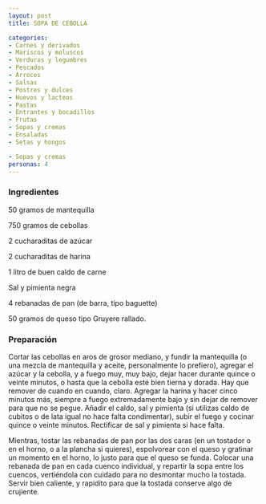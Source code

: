 ```yaml
---
layout: post
title: SOPA DE CEBOLLA

categories:
- Carnes y derivados
- Mariscos y moluscos
- Verduras y legumbres
- Pescados
- Arroces
- Salsas
- Postres y dulces
- Huevos y lacteos
- Pastas
- Entrantes y bocadillos
- Frutas
- Sopas y cremas
- Ensaladas
- Setas y hongos

- Sopas y cremas
personas: 4 
---
```

<h3>Ingredientes</h3>
50 gramos de mantequilla

750 gramos de cebollas

2 cucharaditas de azúcar

2 cucharaditas de harina

1 litro de buen caldo de carne

Sal y pimienta negra

4 rebanadas de pan (de barra, tipo baguette)

50 gramos de queso tipo Gruyere rallado.

<h3>Preparación</h3>
Cortar las cebollas en aros de grosor mediano, y fundir la mantequilla (o una mezcla de mantequilla y aceite, personalmente lo prefiero), agregar el azúcar y la cebolla, y a fuego muy, muy bajo, dejar hacer durante quince o veinte minutos, o hasta que la cebolla esté bien tierna y dorada. Hay que remover de cuando en cuando, claro. Agregar la harina y hacer cinco minutos más, siempre a fuego extremadamente bajo y sin dejar de remover para que no se pegue. Añadir el caldo, sal y pimienta (si utilizas caldo de cubitos o de lata igual no hace falta condimentar), subir el fuego y cocinar quince o veinte minutos. Rectificar de sal y pimienta si hace falta.

Mientras, tostar las rebanadas de pan por las dos caras (en un tostador o en el horno, o a la plancha si quieres), espolvorear con el queso y gratinar un momento en el horno, lo justo para que el queso se funda. Colocar una rebanada de pan en cada cuenco individual, y repartir la sopa entre los cuencos, vertiéndola con cuidado para no desmontar mucho la tostada. Servir bien caliente, y rapidito para que la tostada conserve algo de crujiente.

